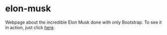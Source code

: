 # elon-musk
Webpage about the incredible Elon Musk done with only Bootstrap. To see it in action, just click <a href="https://codepen.io/keithcheung41/full/zBKXrP/">here</a>.
